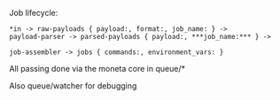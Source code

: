 Job lifecycle:

```
*in -> raw-payloads { payload:, format:, job_name: } ->
payload-parser -> parsed-payloads { payload:, ***job_name:*** } ->

job-assembler -> jobs { commands:, environment_vars: }
```

All passing done via the moneta core in queue/*

Also queue/watcher for debugging

